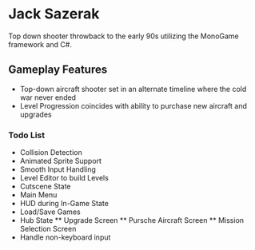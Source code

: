 # Jack Sazerak
Top down shooter throwback to the early 90s utilizing the MonoGame framework and C#.

## Gameplay Features
* Top-down aircraft shooter set in an alternate timeline where the cold war never ended
* Level Progression coincides with ability to purchase new aircraft and upgrades

### Todo List
* Collision Detection
* Animated Sprite Support
* Smooth Input Handling
* Level Editor to build Levels
* Cutscene State
* Main Menu
* HUD during In-Game State
* Load/Save Games
* Hub State
** Upgrade Screen
** Pursche Aircraft Screen
** Mission Selection Screen
* Handle non-keyboard input
